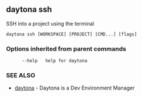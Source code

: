 ## daytona ssh

SSH into a project using the terminal

```
daytona ssh [WORKSPACE] [PROJECT] [CMD...] [flags]
```

### Options inherited from parent commands

```
      --help   help for daytona
```

### SEE ALSO

* [daytona](daytona.md)	 - Daytona is a Dev Environment Manager

